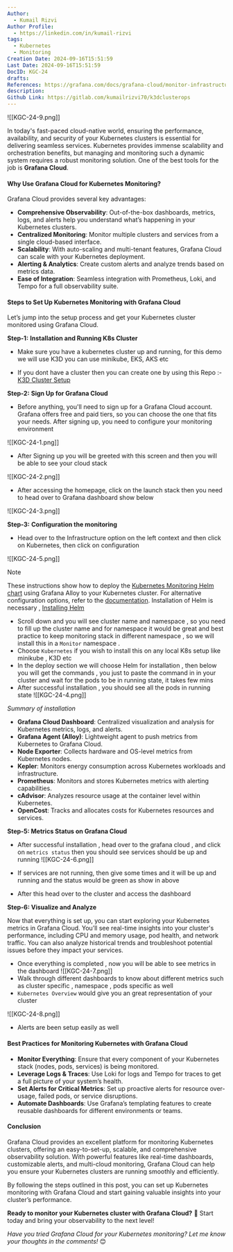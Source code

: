 ```yaml
---
Author:
  - Kumail Rizvi
Author Profile:
  - https://linkedin.com/in/kumail-rizvi
tags:
  - Kubernetes
  - Monitoring
Creation Date: 2024-09-16T15:51:59
Last Date: 2024-09-16T15:51:59
DocID: KGC-24
drafts: 
References: https://grafana.com/docs/grafana-cloud/monitor-infrastructure/
description: 
Github Link: https://gitlab.com/kumailrizvi70/k3dclusterops
---
```

![[KGC-24-9.png]]

In today's fast-paced cloud-native world, ensuring the performance, availability, and security of your Kubernetes clusters is essential for delivering seamless services. Kubernetes provides immense scalability and orchestration benefits, but managing and monitoring such a dynamic system requires a robust monitoring solution. One of the best tools for the job is **Grafana Cloud**.

#### Why Use Grafana Cloud for Kubernetes Monitoring?

Grafana Cloud provides several key advantages:

- **Comprehensive Observability**: Out-of-the-box dashboards, metrics, logs, and alerts help you understand what’s happening in your Kubernetes clusters.
- **Centralized Monitoring**: Monitor multiple clusters and services from a single cloud-based interface.
- **Scalability**: With auto-scaling and multi-tenant features, Grafana Cloud can scale with your Kubernetes deployment.
- **Alerting & Analytics**: Create custom alerts and analyze trends based on metrics data.
- **Ease of Integration**: Seamless integration with Prometheus, Loki, and Tempo for a full observability suite.

#### Steps to Set Up Kubernetes Monitoring with Grafana Cloud

Let’s jump into the setup process and get your Kubernetes cluster monitored using Grafana Cloud.

**Step-1:** **Installation and Running K8s Cluster** 

- Make sure you have a kubernetes cluster up and running, for this demo we will use K3D you can use minikube, EKS, AKS etc 

- If you dont have a cluster then you can create one by using this Repo :-  [K3D Cluster Setup](https://gitlab.com/kumailrizvi70/k3dclusterops)

**Step-2:** **Sign Up for Grafana Cloud**

- Before anything, you'll need to sign up for a Grafana Cloud account. Grafana offers free and paid tiers, so you can choose the one that fits your needs. After signing up, you need to configure your monitoring environment 

![[KGC-24-1.png]]

- After Signing up you will be greeted with this screen and then you will be able to see your cloud stack 

 ![[KGC-24-2.png]]
 - After accessing the homepage, click on the launch stack then you need to head over to Grafana dashboard show below

![[KGC-24-3.png]]


**Step-3:** **Configuration the monitoring** 

- Head over to the Infrastructure option on the left context and then click on Kubernetes, then click on configuration 

![[KGC-24-5.png]]
 

> [!NOTE] 
> These instructions show how to deploy the [Kubernetes Monitoring Helm chart](https://grafana.com/docs/grafana-cloud/monitor-infrastructure/kubernetes-monitoring/configuration/helm-chart/) using Grafana Alloy to your Kubernetes cluster. For alternative configuration options, refer to the [documentation](https://grafana.com/docs/grafana-cloud/monitor-infrastructure/kubernetes-monitoring/configuration/configure-infrastructure-manually/).
> Installation of Helm is necessary , [Installing Helm](https://helm.sh/docs/intro/install/) 

- Scroll down and you will see cluster name and namespace , so you need to fill up the cluster name and for namespace it would be great and best practice to keep monitoring stack in different namespace , so we will install this in a `Monitor` namespace .
- Choose `Kubernetes` if you wish to install this on any local K8s setup like minikube , K3D etc 
- In the deploy section we will choose Helm for installation , then below you will get the commands , you just to paste the command in in your cluster and wait for the pods to be in running state, it takes few mins
- After successful installation , you should see all the pods in running state 
![[KGC-24-4.png]]

*Summary of installation*

- **Grafana Cloud Dashboard**: Centralized visualization and analysis for Kubernetes metrics, logs, and alerts.
- **Grafana Agent (Alloy)**: Lightweight agent to push metrics from Kubernetes to Grafana Cloud.
- **Node Exporter**: Collects hardware and OS-level metrics from Kubernetes nodes.
- **Kepler**: Monitors energy consumption across Kubernetes workloads and infrastructure.
- **Prometheus**: Monitors and stores Kubernetes metrics with alerting capabilities.
- **cAdvisor**: Analyzes resource usage at the container level within Kubernetes.
- **OpenCost**: Tracks and allocates costs for Kubernetes resources and services.

**Step-5: Metrics Status on Grafana Cloud**

- After successful installation , head over to the grafana cloud , and click on `metrics status` then you should see services should be up and running
![[KGC-24-6.png]]

- If services are not running, then give some times and it will be up and running and the status would be green as show in above
- After this head over to the cluster and access the dashboard 

**Step-6: Visualize and Analyze**

Now that everything is set up, you can start exploring your Kubernetes metrics in Grafana Cloud. You’ll see real-time insights into your cluster's performance, including CPU and memory usage, pod health, and network traffic. You can also analyze historical trends and troubleshoot potential issues before they impact your services.

- Once everything is completed , now you will be able to see metrics in the dashboard 
  ![[KGC-24-7.png]] 
- Walk through different  dashboards to know about different metrics such as cluster specific , namespace , pods specific as well 
- `Kubernetes Overview` would give you an great representation of your cluster

![[KGC-24-8.png]]

- Alerts are been setup easily as well 
#### **Best Practices for Monitoring Kubernetes with Grafana Cloud**

- **Monitor Everything**: Ensure that every component of your Kubernetes stack (nodes, pods, services) is being monitored.
- **Leverage Logs & Traces**: Use Loki for logs and Tempo for traces to get a full picture of your system’s health.
- **Set Alerts for Critical Metrics**: Set up proactive alerts for resource over-usage, failed pods, or service disruptions.
- **Automate Dashboards**: Use Grafana’s templating features to create reusable dashboards for different environments or teams.

#### **Conclusion**

Grafana Cloud provides an excellent platform for monitoring Kubernetes clusters, offering an easy-to-set-up, scalable, and comprehensive observability solution. With powerful features like real-time dashboards, customizable alerts, and multi-cloud monitoring, Grafana Cloud can help you ensure your Kubernetes clusters are running smoothly and efficiently.

By following the steps outlined in this post, you can set up Kubernetes monitoring with Grafana Cloud and start gaining valuable insights into your cluster’s performance.

**Ready to monitor your Kubernetes cluster with Grafana Cloud?** 🚀 Start today and bring your observability to the next level!

_Have you tried Grafana Cloud for your Kubernetes monitoring? Let me know your thoughts in the comments!_ 😊
